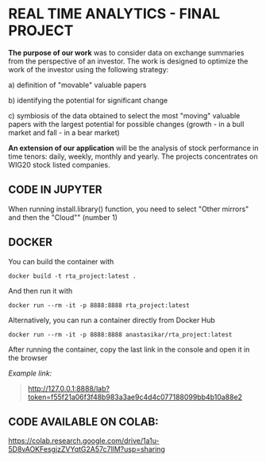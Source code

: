 
# REAL TIME ANALYTICS - FINAL PROJECT


**The purpose of our work** was to consider data on exchange summaries from the perspective of an investor.
The work is designed to optimize the work of the investor using the following strategy:

a) definition of "movable" valuable papers

b) identifying the potential for significant change

c) symbiosis of the data obtained to select the most "moving" valuable papers with the largest potential for possible changes (growth - in a bull market and fall - in a bear market)

**An extension of our application** will be the analysis of stock performance in time tenors: daily, weekly, monthly and yearly. The projects concentrates on WIG20 stock listed companies.


## CODE IN JUPYTER

When running install.library() function, you need to select "Other mirrors" and then the "Cloud"" (number 1)

##  DOCKER

You can build the container with
```
docker build -t rta_project:latest .
```
And then run it with

```
docker run --rm -it -p 8888:8888 rta_project:latest
```

Alternatively, you can run a container directly from Docker Hub
```
docker run --rm -it -p 8888:8888 anastasikar/rta_project:latest
```

After running the container, copy the last link in the console and open it in the browser

*Example link:*
> http://127.0.0.1:8888/lab?token=f55f21a06f3f48b983a3ae9c4d4c077188099bb4b10a88e2

 

## CODE AVAILABLE ON COLAB:
https://colab.research.google.com/drive/1a1u-5D8vAOKFesgjzZVYqtG2A57c7llM?usp=sharing
